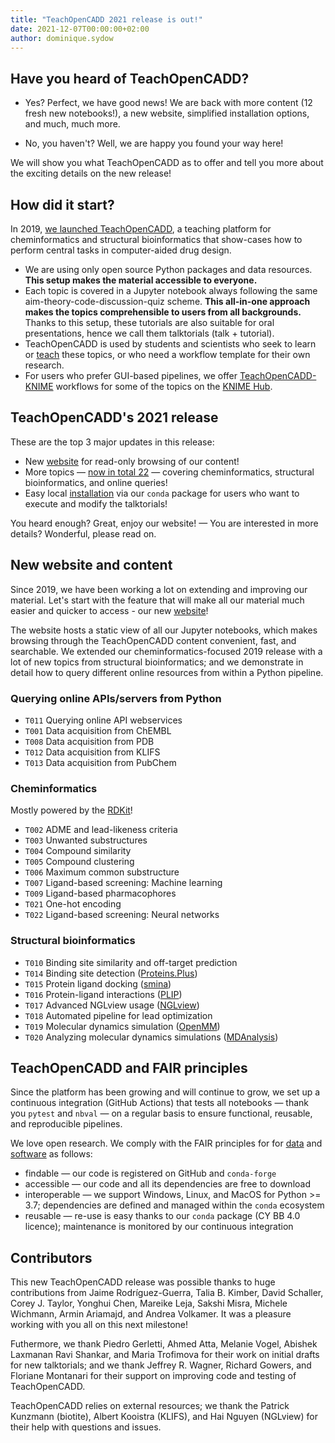 ```yaml
---
title: "TeachOpenCADD 2021 release is out!"
date: 2021-12-07T00:00:00+02:00
author: dominique.sydow
---
```


## Have you heard of TeachOpenCADD?

- Yes? Perfect, we have good news! We are back with more content (12 fresh new notebooks!), a new website, simplified installation options, and much, much more.

- No, you haven't? Well, we are happy you found your way here!

We will show you what TeachOpenCADD as to offer and tell you more about the exciting details on the new release!

## How did it start?

In 2019, [we launched TeachOpenCADD](https://jcheminf.biomedcentral.com/articles/10.1186/s13321-019-0351-x), a teaching platform for cheminformatics and structural bioinformatics that show-cases how to perform central tasks in computer-aided drug design.

- We are using only open source Python packages and data resources. **This setup makes the material accessible to everyone.**
- Each topic is covered in a Jupyter notebook always following the same aim-theory-code-discussion-quiz scheme. **This all-in-one approach makes the topics comprehensible to users from all backgrounds.** Thanks to this setup, these tutorials are also suitable for oral presentations, hence we call them talktorials (talk + tutorial).
- TeachOpenCADD is used by students and scientists who seek to learn or [teach](https://pubs.acs.org/doi/abs/10.1021/bk-2021-1387.ch010) these topics, or who need a workflow template for their own research.
- For users who prefer GUI-based pipelines, we offer [TeachOpenCADD-KNIME](https://pubs.acs.org/doi/10.1021/acs.jcim.9b00662) workflows for some of the topics on the [KNIME Hub](https://hub.knime.com/volkamerlab/spaces/Public/latest/TeachOpenCADD/TeachOpenCADD).

## TeachOpenCADD's 2021 release

These are the top 3 major updates in this release:

- New [website](https://projects.volkamerlab.org/teachopencadd/) for read-only browsing of our content!
- More topics &mdash; [now in total 22](https://projects.volkamerlab.org/teachopencadd/all_talktorials.html) &mdash; covering cheminformatics, structural bioinformatics, and online queries!
- Easy local [installation](https://projects.volkamerlab.org/teachopencadd/installing.html) via our `conda` package for users who want to execute and modify the talktorials!

You heard enough? Great, enjoy our website! &mdash; You are interested in more details? Wonderful, please read on.

## New website and content

Since 2019, we have been working a lot on extending and improving our material. Let's start with the feature that will make all our material much easier and quicker to access - our new [website](https://projects.volkamerlab.org/teachopencadd/)!

The website hosts a static view of all our Jupyter notebooks, which makes browsing through the TeachOpenCADD content convenient, fast, and searchable. We extended our cheminformatics-focused 2019 release with a lot of new topics from structural bioinformatics; and we demonstrate in detail how to query different online resources from within a Python pipeline.

### Querying online APIs/servers from Python

- `T011` Querying online API webservices
- `T001` Data acquisition from ChEMBL
- `T008` Data acquisition from PDB
- `T012` Data acquisition from KLIFS
- `T013` Data acquisition from PubChem

### Cheminformatics

Mostly powered by the [RDKit](https://www.rdkit.org/)!

- `T002` ADME and lead-likeness criteria
- `T003` Unwanted substructures
- `T004` Compound similarity
- `T005` Compound clustering
- `T006` Maximum common substructure
- `T007` Ligand-based screening: Machine learning
- `T009` Ligand-based pharmacophores
- `T021` One-hot encoding
- `T022` Ligand-based screening: Neural networks

### Structural bioinformatics

- `T010` Binding site similarity and off-target prediction
- `T014` Binding site detection ([Proteins.Plus](https://proteins.plus/))
- `T015` Protein ligand docking ([smina](https://sourceforge.net/p/smina/discussion/))
- `T016` Protein-ligand interactions ([PLIP](https://github.com/pharmai/plip))
- `T017` Advanced NGLview usage ([NGLview](https://github.com/nglviewer/nglview))
- `T018` Automated pipeline for lead optimization
- `T019` Molecular dynamics simulation ([OpenMM](https://openmm.org/))
- `T020` Analyzing molecular dynamics simulations ([MDAnalysis](https://www.mdanalysis.org/))


## TeachOpenCADD and FAIR principles

Since the platform has been growing and will continue to grow, we set up a continuous integration (GitHub Actions) that tests all notebooks &mdash; thank you `pytest` and `nbval` &mdash; on a regular basis to ensure functional, reusable, and reproducible pipelines.

We love open research. We comply with the FAIR principles for for [data](https://www.nature.com/articles/sdata201618) and [software](https://content.iospress.com/articles/data-science/ds190026) as follows:

- findable &mdash; our code is registered on GitHub and `conda-forge`
- accessible &mdash; our code and all its dependencies are free to download
- interoperable &mdash; we support Windows, Linux, and MacOS for Python >= 3.7; dependencies are defined and managed within the `conda` ecosystem
- reusable &mdash; re-use is easy thanks to our `conda` package (CY BB 4.0 licence); maintenance is monitored by our continuous integration

## Contributors

This new TeachOpenCADD release was possible thanks to  huge contributions from Jaime Rodríguez-Guerra, Talia B. Kimber, David Schaller, Corey J. Taylor, Yonghui Chen, Mareike Leja, Sakshi Misra, Michele Wichmann, Armin Ariamajd, and Andrea Volkamer. It was a pleasure working with you all on this next milestone!

Futhermore, we thank Piedro Gerletti, Ahmed Atta, Melanie Vogel, Abishek Laxmanan Ravi Shankar, and Maria Trofimova for their work on initial drafts for new talktorials; and we thank Jeffrey R. Wagner, Richard Gowers, and Floriane Montanari for their support on improving code and testing of TeachOpenCADD.

TeachOpenCADD relies on external resources; we thank the Patrick Kunzmann (biotite), Albert Kooistra (KLIFS), and Hai Nguyen (NGLview) for their help with questions and issues.